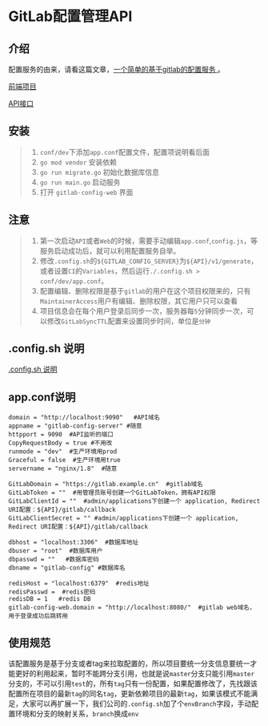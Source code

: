 # GitLab配置管理API

## 介绍
配置服务的由来，请看这篇文章，[一个简单的基于gitlab的配置服务
](https://juejin.im/post/5dc0036cf265da4d4704246a)。

[前端项目](https://github.com/iroben/gitlab-config-web)

[API接口](https://github.com/iroben/gitlab-config-server)

## 安装
> 1. `conf/dev`下添加`app.conf`配置文件，配置项说明看后面
> 2. `go mod vendor` 安装依赖
> 3. `go run migrate.go` 初始化数据库信息
> 4. `go run main.go` 启动服务
> 5. 打开 `gitlab-config-web` 界面

## 注意
> 1. 第一次启动`API`或者`Web`的时候，需要手动编辑`app.conf`,`config.js`，等服务启动成功后，就可以利用配置服务自举。
> 2. 修改`.config.sh`的`${GITLAB_CONFIG_SERVER}`为`${API}/v1/generate`，或者设置`CI`的`Variables`，然后运行`./.config.sh > conf/dev/app.conf`。
> 3. 配置编辑、删除权限是基于`gitlab`的用户在这个项目权限来的，只有`MaintainerAccess`用户有编辑、删除权限，其它用户只可以查看
> 4. 项目信息会在每个用户登录后同步一次，服务器每`5`分钟同步一次，可以修改`GitLabSyncTTL`配置来设置同步时间，单位是`分钟`

## .config.sh 说明

[.config.sh 说明](https://github.com/iroben/gitlab-config-server/blob/master/config.MD)


## app.conf说明
    domain = "http://localhost:9090"   #API域名
    appname = "gitlab-config-server" #随意
    httpport = 9090  #API监听的端口
    CopyRequestBody = true #不用改
    runmode = "dev"  #生产环境用prod
    Graceful = false  #生产环境用true
    servername = "nginx/1.8"  #随意

    GitLabDomain = "https://gitlab.example.cn"  #gitlab域名
    GitLabToken = ""  #用管理员账号创建一个GitLabToken，拥有API权限
    GitLabClientId = ""  #admin/applications下创建一个 application, Redirect URI配置：${API}/gitlab/callback
    GitLabClientSecret = "" #admin/applications下创建一个 application, Redirect URI配置：${API}/gitlab/callback

    dbhost = "localhost:3306"  #数据库地址
    dbuser = "root"  #数据库用户
    dbpasswd = ""   #数据库密码
    dbname = "gitlab-config" #数据库名

    redisHost = "localhost:6379"  #redis地址
    redisPasswd =  #redis密码
    redisDB = 1   #redis DB
    gitlab-config-web.domain = "http://localhost:8080/"  #gitlab web域名，用于登录成功后跳转用


## 使用规范

该配置服务是基于分支或者tag来拉取配置的，所以项目要统一分支信息要统一才能更好的利用起来，暂时不能跨分支引用，也就是说`master`分支只能引用`master`分支的，不可以引用`test`的，所有`tag`只有一份配置，如果配置修改了，先找跟该配置所在项目的最新`tag`的同名`tag`，更新依赖项目的最新`tag`，如果该模式不能满足，大家可以再扩展一下，我们公司的`.config.sh`加了个`envBranch`字段，手动配置环境和分支的映射关系，`branch`换成`env`
